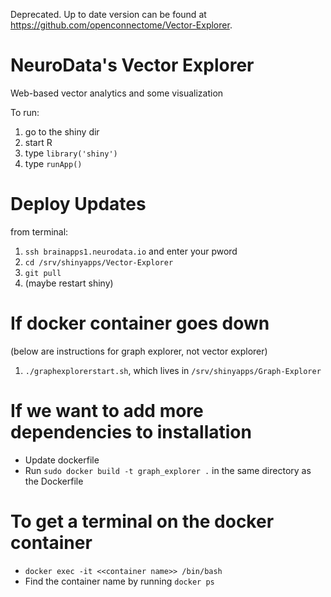 Deprecated. Up to date version can be found at https://github.com/openconnectome/Vector-Explorer.

# NeuroData's Vector Explorer
Web-based vector analytics and some visualization

To run:

1. go to the shiny dir
2. start R
3. type `library('shiny')`
5. type `runApp()`

# Deploy Updates

from terminal:

1. ```ssh brainapps1.neurodata.io``` and enter your pword
2. ```cd /srv/shinyapps/Vector-Explorer```
3.  ```git pull```
4.   (maybe restart shiny)

# If docker container goes down

(below are instructions for graph explorer, not vector explorer)

1. ```./graphexplorerstart.sh```, which lives in ```/srv/shinyapps/Graph-Explorer```

# If we want to add more dependencies to installation

- Update dockerfile
- Run ```sudo docker build -t graph_explorer .``` in the same directory as the Dockerfile 

# To get a terminal on the docker container

- ```docker exec -it <<container name>> /bin/bash```
- Find the container name by running ```docker ps```
